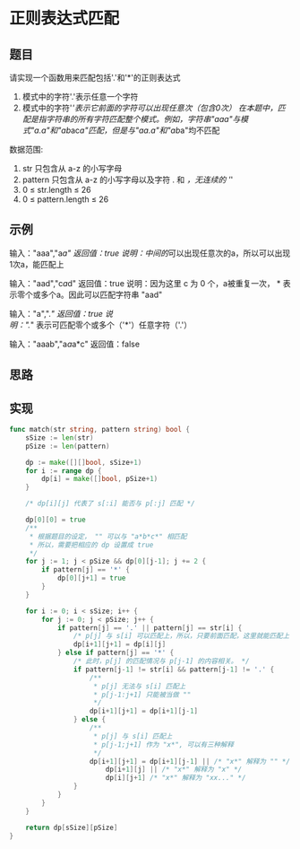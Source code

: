 # 正则表达式匹配

## 题目

请实现一个函数用来匹配包括'.'和'*'的正则表达式
1. 模式中的字符'.'表示任意一个字符
2. 模式中的字符'*'表示它前面的字符可以出现任意次（包含0次）
在本题中，匹配是指字符串的所有字符匹配整个模式。例如，字符串"aaa"与模式"a.a"和"ab*ac*a"匹配，但是与"aa.a"和"ab*a"均不匹配

数据范围:
1. str 只包含从 a-z 的小写字母
2. pattern 只包含从 a-z 的小写字母以及字符 . 和 *，无连续的 '*'
3. 0 ≤ str.length ≤ 26 
4. 0 ≤ pattern.length ≤ 26

## 示例

输入："aaa","a*a"
返回值：true
说明：中间的*可以出现任意次的a，所以可以出现1次a，能匹配上    

输入："aad","c*a*d"
返回值：true
说明：因为这里 c 为 0 个，a被重复一次， * 表示零个或多个a。因此可以匹配字符串 "aad"           

输入："a",".*"
返回值：true
说明：".*" 表示可匹配零个或多个（'*'）任意字符（'.'）              

输入："aaab","a*a*a*c"
返回值：false

## 思路

## 实现

```go
func match(str string, pattern string) bool {
	sSize := len(str)
	pSize := len(pattern)

	dp := make([][]bool, sSize+1)
	for i := range dp {
		dp[i] = make([]bool, pSize+1)
	}

	/* dp[i][j] 代表了 s[:i] 能否与 p[:j] 匹配 */

	dp[0][0] = true
	/**
	 * 根据题目的设定， "" 可以与 "a*b*c*" 相匹配
	 * 所以，需要把相应的 dp 设置成 true
	 */
	for j := 1; j < pSize && dp[0][j-1]; j += 2 {
		if pattern[j] == '*' {
			dp[0][j+1] = true
		}
	}

	for i := 0; i < sSize; i++ {
		for j := 0; j < pSize; j++ {
			if pattern[j] == '.' || pattern[j] == str[i] {
				/* p[j] 与 s[i] 可以匹配上，所以，只要前面匹配，这里就能匹配上 */
				dp[i+1][j+1] = dp[i][j]
			} else if pattern[j] == '*' {
				/* 此时，p[j] 的匹配情况与 p[j-1] 的内容相关。 */
				if pattern[j-1] != str[i] && pattern[j-1] != '.' {
					/**
					 * p[j] 无法与 s[i] 匹配上
					 * p[j-1:j+1] 只能被当做 ""
					 */
					dp[i+1][j+1] = dp[i+1][j-1]
				} else {
					/**
					 * p[j] 与 s[i] 匹配上
					 * p[j-1;j+1] 作为 "x*", 可以有三种解释
					 */
					dp[i+1][j+1] = dp[i+1][j-1] || /* "x*" 解释为 "" */
						dp[i+1][j] || /* "x*" 解释为 "x" */
						dp[i][j+1] /* "x*" 解释为 "xx..." */
				}
			}
		}
	}

	return dp[sSize][pSize]
}
```